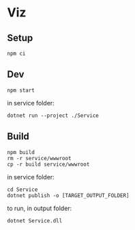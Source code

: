 # Viz

## Setup

    npm ci

## Dev

    npm start

in service folder:

    dotnet run --project ./Service

## Build

    npm build
    rm -r service/wwwroot
    cp -r build service/wwwroot

in service folder:

    cd Service
    dotnet publish -o [TARGET_OUTPUT_FOLDER]
    
to run, in output folder:

    dotnet Service.dll